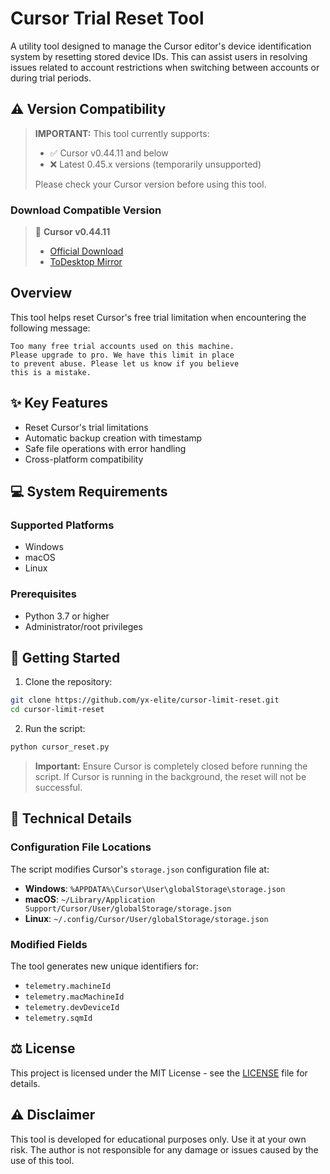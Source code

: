 # Cursor Trial Reset Tool

A utility tool designed to manage the Cursor editor's device identification system by resetting stored device IDs. This can assist users in resolving issues related to account restrictions when switching between accounts or during trial periods.

## ⚠️ Version Compatibility

> **IMPORTANT:** This tool currently supports:
> - ✅ Cursor v0.44.11 and below
> - ❌ Latest 0.45.x versions (temporarily unsupported)
>
> Please check your Cursor version before using this tool.

### Download Compatible Version
> 💾 **Cursor v0.44.11**
> - [Official Download](https://downloader.cursor.sh/builds/250103fqxdt5u9z/windows/nsis/x64)
> - [ToDesktop Mirror](https://download.todesktop.com/230313mzl4w4u92/Cursor%20Setup%200.44.11%20-%20Build%20250103fqxdt5u9z-x64.exe)

## Overview

This tool helps reset Cursor's free trial limitation when encountering the following message:
```
Too many free trial accounts used on this machine.
Please upgrade to pro. We have this limit in place
to prevent abuse. Please let us know if you believe
this is a mistake.
```

## ✨ Key Features

- Reset Cursor's trial limitations
- Automatic backup creation with timestamp
- Safe file operations with error handling
- Cross-platform compatibility

## 💻 System Requirements

### Supported Platforms
- Windows
- macOS
- Linux

### Prerequisites
- Python 3.7 or higher
- Administrator/root privileges

## 🚀 Getting Started

1. Clone the repository:
```bash
git clone https://github.com/yx-elite/cursor-limit-reset.git
cd cursor-limit-reset
```

2. Run the script:
```bash
python cursor_reset.py
```

> **Important:** Ensure Cursor is completely closed before running the script. If Cursor is running in the background, the reset will not be successful.

## 🔧 Technical Details

### Configuration File Locations

The script modifies Cursor's `storage.json` configuration file at:

- **Windows**: `%APPDATA%\Cursor\User\globalStorage\storage.json`
- **macOS**: `~/Library/Application Support/Cursor/User/globalStorage/storage.json`
- **Linux**: `~/.config/Cursor/User/globalStorage/storage.json`

### Modified Fields
The tool generates new unique identifiers for:
- `telemetry.machineId`
- `telemetry.macMachineId`
- `telemetry.devDeviceId`
- `telemetry.sqmId`

## ⚖️ License

This project is licensed under the MIT License - see the [LICENSE](LICENSE) file for details.

## ⚠️ Disclaimer

This tool is developed for educational purposes only. Use it at your own risk. The author is not responsible for any damage or issues caused by the use of this tool.